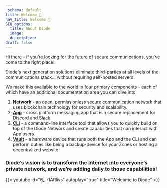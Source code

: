 ```yaml
---
_schema: default
title: Welcome 👋
nav_title: Welcome 👋
SEO_options:
  title: About Diode
  image:
  description:
draft: false
---
```

Hi there - if you’re looking for the future of secure communications, you’ve come to the right place!

Diode's next generation solutions eliminate third-parties at all levels of the communications stack... without requiring self-hosted servers.

We make this available to the world in four primary components - each of which have an additional documentation area you can dive into:

1. <a href="https://network.docs.diode.io" title="Diode Network" target="_blank" rel="noopener"><strong>Network</strong></a> - an open, permissionless secure communication network that uses blockchain technology for security and scalability.
2. <a href="https://app.docs.diode.io" title="Diode App" target="_blank" rel="noopener"><strong>App</strong></a> - cross platform messaging app that is a secure replacement for Discord and Slack.
3. <a href="https://cli.docs.diode.io" title="Diode CLI" target="_blank" rel="noopener"><strong>CLI</strong></a> - a command-line interface tool that allows you to quickly build on top of the Diode Network and create capabilities that can interact with App users.
4. <a href="https://vaults.docs.diode.io" title="Diode Vault" target="_blank" rel="noopener"><strong>Vault</strong></a> - a hardware device that runs both the App and the CLI and can perform duties like being a backup-device for your Zones or hosting a decentralized website

### **Diode’s vision is to transform the Internet into everyone’s private network, and we’re adding daily to those capabilities!**

{{< youtube id="6_-r1ARlivs" autoplay="true" title="Welcome to Diode" >}}